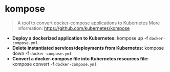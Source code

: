 # kompose
> A tool to convert docker-compose applications to Kubernetes
> More information: <https://github.com/kubernetes/kompose>
- **Deploy a dockerized application to Kubernetes:**
kompose up -f `docker-compose.yml`
- **Delete instantiated services/deployments from Kubernetes:**
kompose down -f `docker-compose.yml`
- **Convert a docker-compose file into Kubernetes resources file:**
kompose convert -f `docker-compose.yml`
